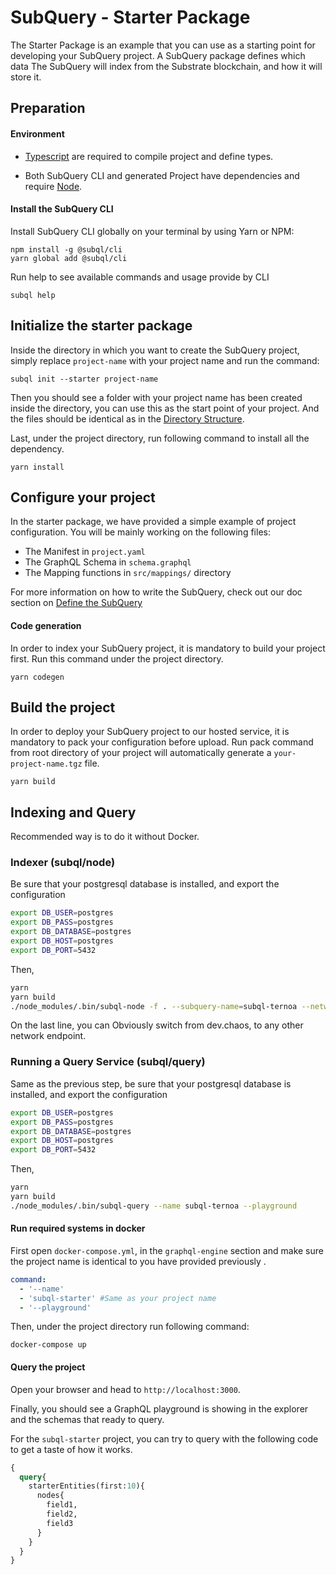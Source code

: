 # SubQuery - Starter Package


The Starter Package is an example that you can use as a starting point for developing your SubQuery project.
A SubQuery package defines which data The SubQuery will index from the Substrate blockchain, and how it will store it. 

## Preparation

#### Environment

- [Typescript](https://www.typescriptlang.org/) are required to compile project and define types.  

- Both SubQuery CLI and generated Project have dependencies and require [Node](https://nodejs.org/en/).
     

#### Install the SubQuery CLI

Install SubQuery CLI globally on your terminal by using Yarn or NPM:

```
npm install -g @subql/cli
yarn global add @subql/cli
```

Run help to see available commands and usage provide by CLI
```
subql help
```

## Initialize the starter package

Inside the directory in which you want to create the SubQuery project, simply replace `project-name` with your project name and run the command:
```
subql init --starter project-name
```
Then you should see a folder with your project name has been created inside the directory, you can use this as the start point of your project. And the files should be identical as in the [Directory Structure](https://doc.subquery.network/directory_structure.html).

Last, under the project directory, run following command to install all the dependency.
```
yarn install
```


## Configure your project

In the starter package, we have provided a simple example of project configuration. You will be mainly working on the following files:

- The Manifest in `project.yaml`
- The GraphQL Schema in `schema.graphql`
- The Mapping functions in `src/mappings/` directory

For more information on how to write the SubQuery, 
check out our doc section on [Define the SubQuery](https://doc.subquery.network/define_a_subquery.html) 

#### Code generation

In order to index your SubQuery project, it is mandatory to build your project first.
Run this command under the project directory.

````
yarn codegen
````

## Build the project

In order to deploy your SubQuery project to our hosted service, it is mandatory to pack your configuration before upload.
Run pack command from root directory of your project will automatically generate a `your-project-name.tgz` file.

```
yarn build
```

## Indexing and Query

Recommended way is to do it without Docker.

### Indexer (subql/node)

Be sure that your postgresql database is installed, and export the configuration

```bash
export DB_USER=postgres
export DB_PASS=postgres
export DB_DATABASE=postgres
export DB_HOST=postgres
export DB_PORT=5432
```

Then,

```bash
yarn
yarn build
./node_modules/.bin/subql-node -f . --subquery-name=subql-ternoa --network-endpoint wss://dev.chaos.ternoa.com
```

On the last line, you can Obviously switch from dev.chaos, to any other network endpoint.

### Running a Query Service (subql/query)

Same as the previous step, be sure that your postgresql database is installed, and export the configuration

```bash
export DB_USER=postgres
export DB_PASS=postgres
export DB_DATABASE=postgres
export DB_HOST=postgres
export DB_PORT=5432
```

Then,

```bash
yarn
yarn build
./node_modules/.bin/subql-query --name subql-ternoa --playground
```

#### Run required systems in docker

First open `docker-compose.yml`, in the `graphql-engine` section and make sure the project name is identical to you have provided previously .
````yaml
command:
  - '--name'
  - 'subql-starter' #Same as your project name
  - '--playground'
````

Then, under the project directory run following command:

```
docker-compose up
```
#### Query the project

Open your browser and head to `http://localhost:3000`.

Finally, you should see a GraphQL playground is showing in the explorer and the schemas that ready to query.

For the `subql-starter` project, you can try to query with the following code to get a taste of how it works.

````graphql
{
  query{
    starterEntities(first:10){
      nodes{
        field1,
        field2,
        field3
      }
    }
  }
}
````
